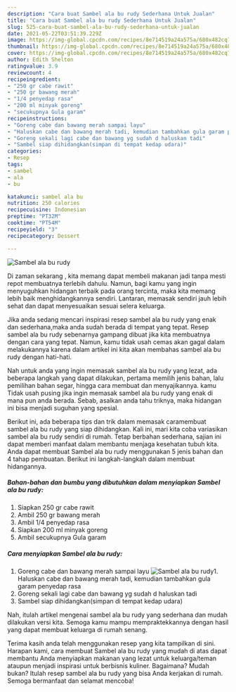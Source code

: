 ```yaml
---
description: "Cara buat Sambel ala bu rudy Sederhana Untuk Jualan"
title: "Cara buat Sambel ala bu rudy Sederhana Untuk Jualan"
slug: 525-cara-buat-sambel-ala-bu-rudy-sederhana-untuk-jualan
date: 2021-05-22T03:51:39.229Z
image: https://img-global.cpcdn.com/recipes/8e714519a24a575a/680x482cq70/sambel-ala-bu-rudy-foto-resep-utama.jpg
thumbnail: https://img-global.cpcdn.com/recipes/8e714519a24a575a/680x482cq70/sambel-ala-bu-rudy-foto-resep-utama.jpg
cover: https://img-global.cpcdn.com/recipes/8e714519a24a575a/680x482cq70/sambel-ala-bu-rudy-foto-resep-utama.jpg
author: Edith Shelton
ratingvalue: 3.9
reviewcount: 4
recipeingredient:
- "250 gr cabe rawit"
- "250 gr bawang merah"
- "1/4 penyedap rasa"
- "200 ml minyak goreng"
- "secukupnya Gula garam"
recipeinstructions:
- "Goreng cabe dan bawang merah sampai layu"
- "Haluskan cabe dan bawang merah tadi, kemudian tambahkan gula garam penyedap rasa"
- "Goreng sekali lagi cabe dan bawang yg sudah d haluskan tadi"
- "Sambel siap dihidangkan(simpan di tempat kedap udara)"
categories:
- Resep
tags:
- sambel
- ala
- bu

katakunci: sambel ala bu 
nutrition: 250 calories
recipecuisine: Indonesian
preptime: "PT32M"
cooktime: "PT54M"
recipeyield: "3"
recipecategory: Dessert

---
```



![Sambel ala bu rudy](https://img-global.cpcdn.com/recipes/8e714519a24a575a/680x482cq70/sambel-ala-bu-rudy-foto-resep-utama.jpg)

Di zaman  sekarang , kita memang dapat membeli makanan jadi tanpa mesti repot membuatnya terlebih dahulu. Namun, bagi kamu yang ingin menyuguhkan hidangan terbaik pada orang tercinta, maka kita memang lebih baik menghidangkannya sendiri. Lantaran, memasak sendiri jauh lebih sehat dan dapat menyesuaikan sesuai selera keluarga.

Jika anda sedang mencari inspirasi resep sambel ala bu rudy yang enak dan sederhana,maka anda sudah berada di tempat yang tepat. Resep sambel ala bu rudy  sebenarnya gampang dibuat jika kita membuatnya dengan cara yang tepat. Namun, kamu tidak usah cemas akan gagal dalam melakukannya 
karena dalam artikel ini kita akan membahas sambel ala bu rudy dengan hati-hati.  



Nah untuk anda yang ingin memasak sambel ala bu rudy yang lezat, ada beberapa langkah yang dapat dilakukan, pertama memilih jenis bahan, lalu pemilihan bahan segar, hingga cara membuat dan menyajikannya. kamu Tidak usah pusing jika ingin memasak sambel ala bu rudy yang enak di mana pun anda berada. Sebab, asalkan anda  tahu triknya, maka hidangan ini bisa menjadi suguhan yang spesial.

Berikut ini, ada beberapa tips dan trik dalam memasak caramembuat sambel ala bu rudy yang siap dihidangkan. Kali ini, mari kita coba variasikan sambel ala bu rudy sendiri di rumah. Tetap berbahan sederhana, sajian ini dapat memberi manfaat dalam membantu menjaga kesehatan tubuh kita. Anda dapat membuat Sambel ala bu rudy menggunakan 5 jenis bahan dan 4 tahap pembuatan. Berikut ini langkah-langkah dalam membuat hidangannya.

<!--inarticleads1-->

##### Bahan-bahan dan bumbu yang dibutuhkan dalam menyiapkan Sambel ala bu rudy:

1. Siapkan 250 gr cabe rawit
1. Ambil 250 gr bawang merah
1. Ambil 1/4 penyedap rasa
1. Siapkan 200 ml minyak goreng
1. Ambil secukupnya Gula garam




<!--inarticleads2-->

##### Cara menyiapkan Sambel ala bu rudy:

1. Goreng cabe dan bawang merah sampai layu
<img src="https://img-global.cpcdn.com/steps/9aa4b295f9552a40/160x128cq70/sambel-ala-bu-rudy-langkah-memasak-1-foto.jpg" alt="Sambel ala bu rudy">1. Haluskan cabe dan bawang merah tadi, kemudian tambahkan gula garam penyedap rasa
1. Goreng sekali lagi cabe dan bawang yg sudah d haluskan tadi
1. Sambel siap dihidangkan(simpan di tempat kedap udara)




Nah, itulah artikel mengenai  sambel ala bu rudy  yang sederhana dan mudah dilakukan versi kita. Semoga kamu mampu mempraktekkannya dengan hasil yang dapat membuat keluarga di rumah senang. 

Terima kasih anda telah menggunakan resep yang kita tampilkan di sini. Harapan kami, cara membuat  Sambel ala bu rudy yang mudah di atas dapat membantu Anda menyiapkan makanan yang lezat untuk keluarga/teman ataupun menjadi inspirasi untuk berbisnis kuliner. Bagaimana? Mudah bukan? Itulah resep sambel ala bu rudy yang bisa Anda kerjakan di rumah. Semoga bermanfaat dan selamat mencoba!

